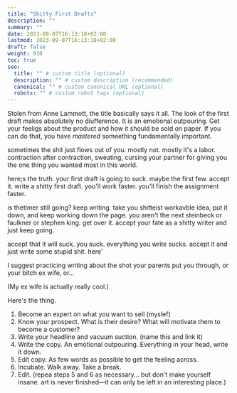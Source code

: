 ```yaml
---
title: "Shitty First Drafts"
description: ""
summary: ""
date: 2023-09-07T16:13:18+02:00
lastmod: 2023-09-07T16:13:18+02:00
draft: false
weight: 910
toc: true
seo:
  title: "" # custom title (optional)
  description: "" # custom description (recommended)
  canonical: "" # custom canonical URL (optional)
  robots: "" # custom robot tags (optional)
---
```


Stolen from Anne Lammott, the title basically says it all.
The look of the first draft makes absolutely no diufference. It is an emotional outpouring. Get your feeligs about the product and how it should be sold on paper. If you can do that, you have *mastered* someething fundamentally important.

sometimes the shit just flows out of you. mostly not. mostly it's a labor. contraction after contraction, sweating, cursing your partner for giving you the one thing you wanted most in this world.

here;s the truth. your first draft is going to suck. maybe the first few. accept it. write a shitty first draft. you'll work faster. you'll finish the assignment faster.

is thetimer still going? keep writing. take you shitteist workavble idea, put it down, and keep working down the page. you aren't the next steinbeck or faulkner or stephen king. get over it. accept your fate as a shitty writer and just keep going.

accept that it will suck. you suck. everything you write sucks. accept it and just write some stupid shit. here'

I suggest practicing writing about the shot your parents put you through, or your bitch ex wife, or...

(My ex wife is actually really cool.)

Here's the thing.

1. Become an expert on what you want to sell (myslef)
2. Know your prospect. What is their desire? What will motivate them to become a customer?
3. Write your headline and vacuum suction. (name this and link it)
4. Write the copy. An emotional outpouring. Everything in your head, write it down.
5. Edit copy. As few words as possible to get the feeling across.
6. Incubate. Walk away. Take a break.
7. Edit. (repea steps 5 and 6 as necessary... but don't make yourself insane. art is never finished&mdash;it can only be left in an interesting place.)
